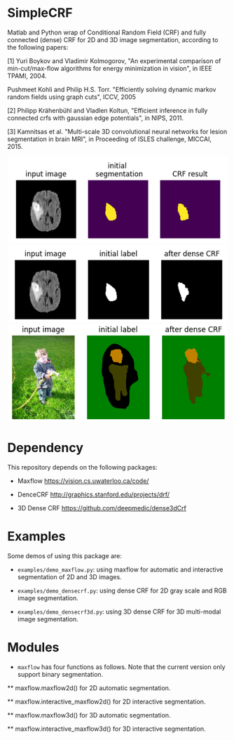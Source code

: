 # SimpleCRF
Matlab and Python wrap of Conditional Random Field (CRF) and fully connected (dense) CRF for 2D and 3D image segmentation, according to the following papers:

[1] Yuri Boykov and Vladimir Kolmogorov, "An experimental comparison of min-cut/max-flow algorithms for energy minimization in vision", in IEEE TPAMI, 2004.

Pushmeet Kohli and Philip H.S. Torr. "Efficiently solving dynamic markov random fields using graph cuts", ICCV, 2005

[2] Philipp Krähenbühl and Vladlen Koltun, "Efficient inference in fully connected crfs with gaussian edge potentials", in NIPS, 2011.

[3] Kamnitsas et al. "Multi-scale 3D convolutional neural networks for lesion segmentation in brain MRI", in Proceeding of ISLES challenge, MICCAI, 2015.

![maxflow](./data/maxflow.png)
![densecrf1](./data/densecrf1.png)
![densecrf2](./data/densecrf2.png)

# Dependency
This repository depends on the following packages:

* Maxflow  https://vision.cs.uwaterloo.ca/code/ 

* DenceCRF http://graphics.stanford.edu/projects/drf/

* 3D Dense CRF https://github.com/deepmedic/dense3dCrf

# Examples
Some demos of using this package are:

* `examples/demo_maxflow.py`: using maxflow for automatic and interactive segmentation of 2D and 3D images.

* `examples/demo_densecrf.py`: using dense CRF for 2D gray scale and RGB image segmentation.

* `examples/demo_densecrf3d.py`: using 3D dense CRF for 3D multi-modal image segmentation.

# Modules
* `maxflow` has four functions as follows. Note that the current version only support binary segmentation.

** maxflow.maxflow2d() for 2D automatic segmentation.

** maxflow.interactive_maxflow2d() for 2D interactive segmentation.

** maxflow.maxflow3d() for 3D automatic segmentation.

** maxflow.interactive_maxflow3d() for 3D interactive segmentation.


